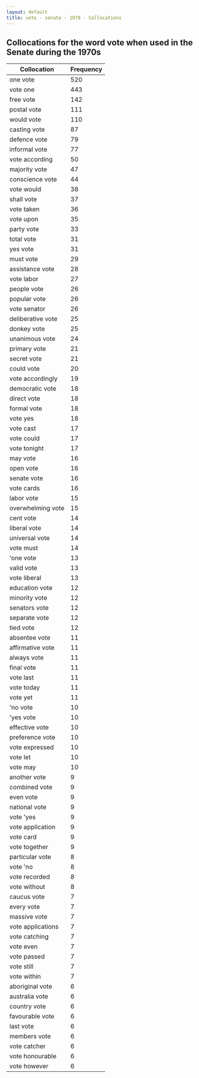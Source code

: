 ```yaml
---
layout: default
title: vote - senate - 1970 - Collocations
---
```

## Collocations for the word **vote** when used in the Senate during the 1970s

| Collocation | Frequency |
|--------------|----------------|
|one vote|520|
|vote one|443|
|free vote|142|
|postal vote|111|
|would vote|110|
|casting vote|87|
|defence vote|79|
|informal vote|77|
|vote according|50|
|majority vote|47|
|conscience vote|44|
|vote would|38|
|shall vote|37|
|vote taken|36|
|vote upon|35|
|party vote|33|
|total vote|31|
|yes vote|31|
|must vote|29|
|assistance vote|28|
|vote labor|27|
|people vote|26|
|popular vote|26|
|vote senator|26|
|deliberative vote|25|
|donkey vote|25|
|unanimous vote|24|
|primary vote|21|
|secret vote|21|
|could vote|20|
|vote accordingly|19|
|democratic vote|18|
|direct vote|18|
|formal vote|18|
|vote yes|18|
|vote cast|17|
|vote could|17|
|vote tonight|17|
|may vote|16|
|open vote|16|
|senate vote|16|
|vote cards|16|
|labor vote|15|
|overwhelming vote|15|
|cent vote|14|
|liberal vote|14|
|universal vote|14|
|vote must|14|
|'one vote|13|
|valid vote|13|
|vote liberal|13|
|education vote|12|
|minority vote|12|
|senators vote|12|
|separate vote|12|
|tied vote|12|
|absentee vote|11|
|affirmative vote|11|
|always vote|11|
|final vote|11|
|vote last|11|
|vote today|11|
|vote yet|11|
|'no vote|10|
|'yes vote|10|
|effective vote|10|
|preference vote|10|
|vote expressed|10|
|vote let|10|
|vote may|10|
|another vote|9|
|combined vote|9|
|even vote|9|
|national vote|9|
|vote 'yes|9|
|vote application|9|
|vote card|9|
|vote together|9|
|particular vote|8|
|vote 'no|8|
|vote recorded|8|
|vote without|8|
|caucus vote|7|
|every vote|7|
|massive vote|7|
|vote applications|7|
|vote catching|7|
|vote even|7|
|vote passed|7|
|vote still|7|
|vote within|7|
|aboriginal vote|6|
|australia vote|6|
|country vote|6|
|favourable vote|6|
|last vote|6|
|members vote|6|
|vote catcher|6|
|vote honourable|6|
|vote however|6|
